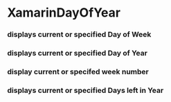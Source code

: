 # XamarinDayOfYear

<Title>Displays infomation about current or specified date</Title>

<h3>displays current or specified Day of Week</h3>
<h3>displays current or specified Day of Year</h3>
<h3>display current or specifed week number</h3>
<h3>displays current or specified Days left in Year</h3>
